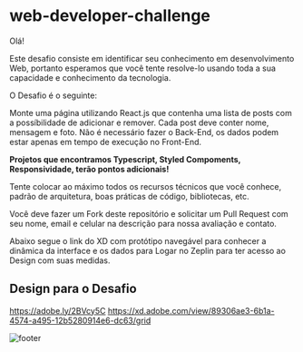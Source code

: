 # web-developer-challenge

Olá!

Este desafio consiste em identificar seu conhecimento em desenvolvimento Web, portanto esperamos que você tente resolve-lo usando toda a sua capacidade e conhecimento da tecnologia.

O Desafio é o seguinte:

Monte uma página utilizando React.js que contenha uma lista de posts com a possíbilidade de adicionar e remover. Cada post deve conter nome, mensagem e foto. Não é necessário fazer o Back-End, os dados podem estar apenas em tempo de execução no Front-End.

**Projetos que encontramos Typescript, Styled Compoments, Responsividade, terão pontos adicionais!**

Tente colocar ao máximo todos os recursos técnicos que você conhece, padrão de arquitetura, boas práticas de código, bibliotecas, etc.

Você deve fazer um Fork deste repositório e solicitar um Pull Request com seu nome, email e celular na descrição para nossa avaliação e contato.

Abaixo segue o link do XD com protótipo navegável para conhecer a dinâmica da interface e os dados para Logar no Zeplin para ter acesso ao Design com suas medidas.


## Design para o Desafio
https://adobe.ly/2BVcy5C
https://xd.adobe.com/view/89306ae3-6b1a-4574-a495-12b5280914e6-dc63/grid

![footer](https://cdn-images-1.medium.com/max/2600/1*_DOHv30w-0eI-Ysz5U47Yg.png)
